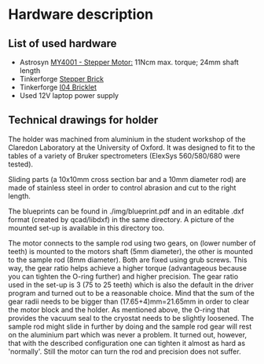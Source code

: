 # Hardware description
## List of used hardware

  * Astrosyn [MY4001 - Stepper Motor:][1] 11Ncm max. torque; 24mm shaft length
  * Tinkerforge [Stepper Brick][2]
  * Tinkerforge [I04 Bricklet][3]
  * Used 12V laptop power supply

## Technical drawings for holder
  The holder was machined from aluminium in the student workshop of the Claredon
Laboratory at the University of Oxford. It was designed to fit to the tables of
a variety of Bruker spectrometers (ElexSys 560/580/680 were tested).

  Sliding parts (a 10x10mm cross section bar and a 10mm diameter rod) are made of
stainless steel in order to control abrasion and cut to the right length. 

  The blueprints can be found in ./img/blueprint.pdf and in an editable .dxf format
(created by qcad/libdxf) in the same directory. A picture of the mounted set-up is
available in this directory too. 

  The motor connects to the sample rod using two gears, on (lower number of teeth)
is mounted to the motors shaft (5mm diameter), the other is mounted to the sample 
rod (8mm diameter). Both are fixed using grub screws. This way, the gear ratio
helps achieve a higher torque (advantageous because you can tighten the O-ring
further) and higher precision. The gear ratio used in the set-up is 3 (75 to
25 teeth) which is also the default in the driver program and turned out to be a
reasonable choice. Mind that the sum of the gear radii needs to be bigger than 
(17.65+4)mm=21.65mm in order to clear the motor block and the holder.
  As mentioned above, the O-ring that provides the vacuum seal to the cryostat 
needs to be slightly loosened. The sample rod might slide in further by doing and
the sample rod gear will rest on the aluminium part which was never a problem.
It turned out, however, that with the described configuration one can tighten it
almost as hard as 'normally'. Still the motor can turn the rod and precision does
not suffer.


[1]: http://uk.farnell.com/astrosyn/my4001/stepper-motor-14-34-mm/dp/8425884
[2]: http://www.tinkerforge.com/doc/Hardware/Bricks/Stepper_Brick.html
[3]: http://www.tinkerforge.com/doc/Hardware/Bricklets/IO4.html